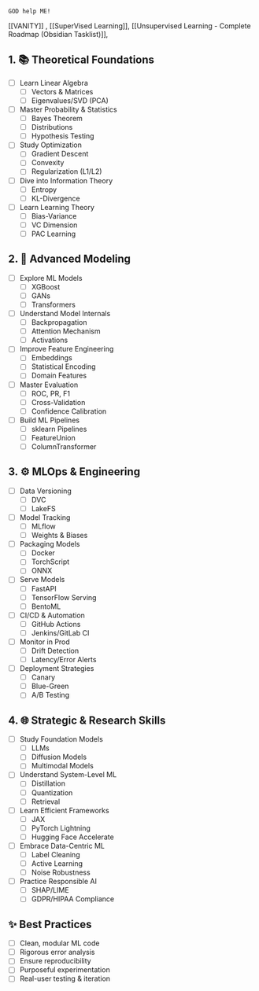 ```
GOD help ME!
```
[[VANITY]] , [[SuperVised Learning]], [[Unsupervised Learning - Complete Roadmap (Obsidian Tasklist)]], 


## 1. 📚 Theoretical Foundations
- [ ] Learn Linear Algebra  
  - [ ] Vectors & Matrices  
  - [ ] Eigenvalues/SVD (PCA)
- [ ] Master Probability & Statistics  
  - [ ] Bayes Theorem  
  - [ ] Distributions  
  - [ ] Hypothesis Testing
- [ ] Study Optimization  
  - [ ] Gradient Descent  
  - [ ] Convexity  
  - [ ] Regularization (L1/L2)
- [ ] Dive into Information Theory  
  - [ ] Entropy  
  - [ ] KL-Divergence
- [ ] Learn Learning Theory  
  - [ ] Bias-Variance  
  - [ ] VC Dimension  
  - [ ] PAC Learning

## 2. 🔬 Advanced Modeling
- [ ] Explore ML Models  
  - [ ] XGBoost  
  - [ ] GANs  
  - [ ] Transformers
- [ ] Understand Model Internals  
  - [ ] Backpropagation  
  - [ ] Attention Mechanism  
  - [ ] Activations
- [ ] Improve Feature Engineering  
  - [ ] Embeddings  
  - [ ] Statistical Encoding  
  - [ ] Domain Features
- [ ] Master Evaluation  
  - [ ] ROC, PR, F1  
  - [ ] Cross-Validation  
  - [ ] Confidence Calibration
- [ ] Build ML Pipelines  
  - [ ] sklearn Pipelines  
  - [ ] FeatureUnion  
  - [ ] ColumnTransformer

## 3. ⚙️ MLOps & Engineering
- [ ] Data Versioning  
  - [ ] DVC  
  - [ ] LakeFS
- [ ] Model Tracking  
  - [ ] MLflow  
  - [ ] Weights & Biases
- [ ] Packaging Models  
  - [ ] Docker  
  - [ ] TorchScript  
  - [ ] ONNX
- [ ] Serve Models  
  - [ ] FastAPI  
  - [ ] TensorFlow Serving  
  - [ ] BentoML
- [ ] CI/CD & Automation  
  - [ ] GitHub Actions  
  - [ ] Jenkins/GitLab CI
- [ ] Monitor in Prod  
  - [ ] Drift Detection  
  - [ ] Latency/Error Alerts
- [ ] Deployment Strategies  
  - [ ] Canary  
  - [ ] Blue-Green  
  - [ ] A/B Testing

## 4. 🌐 Strategic & Research Skills
- [ ] Study Foundation Models  
  - [ ] LLMs  
  - [ ] Diffusion Models  
  - [ ] Multimodal Models
- [ ] Understand System-Level ML  
  - [ ] Distillation  
  - [ ] Quantization  
  - [ ] Retrieval
- [ ] Learn Efficient Frameworks  
  - [ ] JAX  
  - [ ] PyTorch Lightning  
  - [ ] Hugging Face Accelerate
- [ ] Embrace Data-Centric ML  
  - [ ] Label Cleaning  
  - [ ] Active Learning  
  - [ ] Noise Robustness
- [ ] Practice Responsible AI  
  - [ ] SHAP/LIME  
  - [ ] GDPR/HIPAA Compliance

## ✨ Best Practices
- [ ] Clean, modular ML code
- [ ] Rigorous error analysis
- [ ] Ensure reproducibility
- [ ] Purposeful experimentation
- [ ] Real-user testing & iteration

